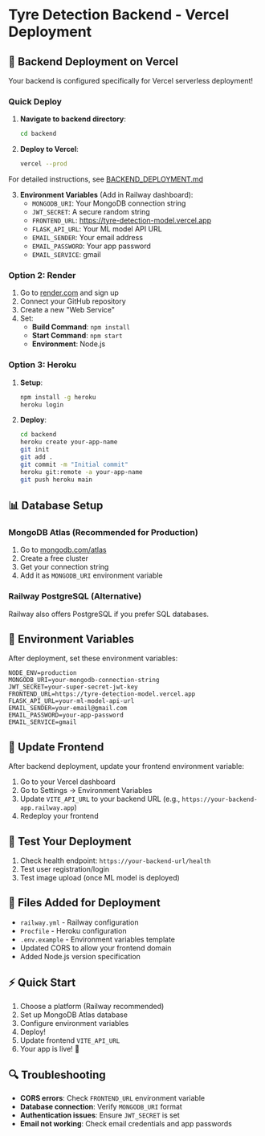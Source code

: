 # Tyre Detection Backend - Vercel Deployment

## 🚀 Backend Deployment on Vercel

Your backend is configured specifically for Vercel serverless deployment!

### Quick Deploy

1. **Navigate to backend directory**:
   ```bash
   cd backend
   ```

2. **Deploy to Vercel**:
   ```bash
   vercel --prod
   ```

For detailed instructions, see [BACKEND_DEPLOYMENT.md](./BACKEND_DEPLOYMENT.md)

3. **Environment Variables** (Add in Railway dashboard):
   - `MONGODB_URI`: Your MongoDB connection string
   - `JWT_SECRET`: A secure random string
   - `FRONTEND_URL`: https://tyre-detection-model.vercel.app
   - `FLASK_API_URL`: Your ML model API URL
   - `EMAIL_SENDER`: Your email address
   - `EMAIL_PASSWORD`: Your app password
   - `EMAIL_SERVICE`: gmail

### Option 2: Render

1. Go to [render.com](https://render.com) and sign up
2. Connect your GitHub repository
3. Create a new "Web Service"
4. Set:
   - **Build Command**: `npm install`
   - **Start Command**: `npm start`
   - **Environment**: Node.js

### Option 3: Heroku

1. **Setup**:
   ```bash
   npm install -g heroku
   heroku login
   ```

2. **Deploy**:
   ```bash
   cd backend
   heroku create your-app-name
   git init
   git add .
   git commit -m "Initial commit"
   heroku git:remote -a your-app-name
   git push heroku main
   ```

## 📊 Database Setup

### MongoDB Atlas (Recommended for Production)

1. Go to [mongodb.com/atlas](https://mongodb.com/atlas)
2. Create a free cluster
3. Get your connection string
4. Add it as `MONGODB_URI` environment variable

### Railway PostgreSQL (Alternative)
Railway also offers PostgreSQL if you prefer SQL databases.

## 🔧 Environment Variables

After deployment, set these environment variables:

```env
NODE_ENV=production
MONGODB_URI=your-mongodb-connection-string
JWT_SECRET=your-super-secret-jwt-key
FRONTEND_URL=https://tyre-detection-model.vercel.app
FLASK_API_URL=your-ml-model-api-url
EMAIL_SENDER=your-email@gmail.com
EMAIL_PASSWORD=your-app-password
EMAIL_SERVICE=gmail
```

## 🔗 Update Frontend

After backend deployment, update your frontend environment variable:

1. Go to your Vercel dashboard
2. Go to Settings → Environment Variables
3. Update `VITE_API_URL` to your backend URL (e.g., `https://your-backend-app.railway.app`)
4. Redeploy your frontend

## 🧪 Test Your Deployment

1. Check health endpoint: `https://your-backend-url/health`
2. Test user registration/login
3. Test image upload (once ML model is deployed)

## 📁 Files Added for Deployment

- `railway.yml` - Railway configuration
- `Procfile` - Heroku configuration  
- `.env.example` - Environment variables template
- Updated CORS to allow your frontend domain
- Added Node.js version specification

## ⚡ Quick Start

1. Choose a platform (Railway recommended)
2. Set up MongoDB Atlas database
3. Configure environment variables
4. Deploy!
5. Update frontend `VITE_API_URL`
6. Your app is live! 🎉

## 🔍 Troubleshooting

- **CORS errors**: Check `FRONTEND_URL` environment variable
- **Database connection**: Verify `MONGODB_URI` format
- **Authentication issues**: Ensure `JWT_SECRET` is set
- **Email not working**: Check email credentials and app passwords
